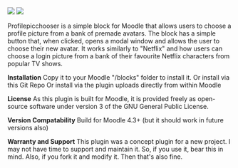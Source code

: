 <img src="https://github.com/lewiscarr79/profilepicchooser/blob/main/profilepicchoosebanner.png">
<img src="https://camo.githubusercontent.com/63f60c2ec7325c9ead9164dae08d9456ee70198de98e10011ebd4a75b4ad303e/68747470733a2f2f696d672e736869656c64732e696f2f62616467652f4d6f6f646c652d253345253344253230342e302d626c7565">

Profilepicchooser is a simple block for Moodle that allows users to choose a profile picture from a bank of premade avatars.
The block has a simple button that, when clicked, opens a modal window and allows the user to choose their new avatar.  It works similarly to "Netflix" and how users can choose a login picture from a bank of their favourite Netflix characters from popular TV shows.

**Installation**
Copy it to your Moodle "/blocks" folder to install it.
Or install via this Git Repo
Or install via the plugin uploads directly from within Moodle

**License**
As this plugin is built for Moodle, it is provided freely as open-source software under version 3 of the GNU General Public License. 

**Version Compatability**
Build for Moodle 4.3+ (but it should work in future versions also)

**Warranty and Support**
This plugin was a concept plugin for a new project. I may not have time to support and maintain it. So, if you use it, bear this in mind. Also, if you fork it and modify it. Then that's also fine.
